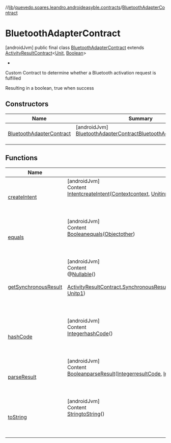 //[lib](../../index.md)/[quevedo.soares.leandro.androideasyble.contracts](../index.md)/[BluetoothAdapterContract](index.md)



# BluetoothAdapterContract  
 [androidJvm] public final class [BluetoothAdapterContract](index.md) extends [ActivityResultContract](https://developer.android.com/reference/kotlin/androidx/activity/result/contract/ActivityResultContract.html)<[Unit](https://kotlinlang.org/api/latest/jvm/stdlib/kotlin/-unit/index.html), [Boolean](https://kotlinlang.org/api/latest/jvm/stdlib/kotlin/-boolean/index.html)><ul><li></li></ul>

Custom Contract to determine whether a Bluetooth activation request is fulfilled



Resulting in a boolean, true when success

   


## Constructors  
  
|  Name|  Summary| 
|---|---|
| <a name="quevedo.soares.leandro.androideasyble.contracts/BluetoothAdapterContract/BluetoothAdapterContract/#/PointingToDeclaration/"></a>[BluetoothAdapterContract](-bluetooth-adapter-contract.md)| <a name="quevedo.soares.leandro.androideasyble.contracts/BluetoothAdapterContract/BluetoothAdapterContract/#/PointingToDeclaration/"></a> [androidJvm] [BluetoothAdapterContract](index.md)[BluetoothAdapterContract](-bluetooth-adapter-contract.md)()  <br>   <br>


## Functions  
  
|  Name|  Summary| 
|---|---|
| <a name="quevedo.soares.leandro.androideasyble.contracts/BluetoothAdapterContract/createIntent/#android.content.Context#kotlin.Unit?/PointingToDeclaration/"></a>[createIntent](create-intent.md)| <a name="quevedo.soares.leandro.androideasyble.contracts/BluetoothAdapterContract/createIntent/#android.content.Context#kotlin.Unit?/PointingToDeclaration/"></a>[androidJvm]  <br>Content  <br>[Intent](https://developer.android.com/reference/kotlin/android/content/Intent.html)[createIntent](create-intent.md)([Context](https://developer.android.com/reference/kotlin/android/content/Context.html)[context](create-intent.md), [Unit](https://kotlinlang.org/api/latest/jvm/stdlib/kotlin/-unit/index.html)[input](create-intent.md))  <br>  <br><br><br>
| <a name="kotlin/Any/equals/#kotlin.Any?/PointingToDeclaration/"></a>[equals](../../quevedo.soares.leandro.androideasyble.models/-b-l-e-device/index.md#%5Bkotlin%2FAny%2Fequals%2F%23kotlin.Any%3F%2FPointingToDeclaration%2F%5D%2FFunctions%2F458876182)| <a name="kotlin/Any/equals/#kotlin.Any?/PointingToDeclaration/"></a>[androidJvm]  <br>Content  <br>[Boolean](https://docs.oracle.com/javase/8/docs/api/java/lang/Boolean.html)[equals](../../quevedo.soares.leandro.androideasyble.models/-b-l-e-device/index.md#%5Bkotlin%2FAny%2Fequals%2F%23kotlin.Any%3F%2FPointingToDeclaration%2F%5D%2FFunctions%2F458876182)([Object](https://docs.oracle.com/javase/8/docs/api/java/lang/Object.html)[other](../../quevedo.soares.leandro.androideasyble.models/-b-l-e-device/index.md#%5Bkotlin%2FAny%2Fequals%2F%23kotlin.Any%3F%2FPointingToDeclaration%2F%5D%2FFunctions%2F458876182))  <br>  <br><br><br>
| <a name="androidx.activity.result.contract/ActivityResultContract/getSynchronousResult/#android.content.Context#kotlin.Unit/PointingToDeclaration/"></a>[getSynchronousResult](../-location-adapter-contract/index.md#%5Bandroidx.activity.result.contract%2FActivityResultContract%2FgetSynchronousResult%2F%23android.content.Context%23kotlin.Unit%2FPointingToDeclaration%2F%5D%2FFunctions%2F458876182)| <a name="androidx.activity.result.contract/ActivityResultContract/getSynchronousResult/#android.content.Context#kotlin.Unit/PointingToDeclaration/"></a>[androidJvm]  <br>Content  <br>@[Nullable](https://developer.android.com/reference/kotlin/androidx/annotation/Nullable.html)()  <br>  <br>[ActivityResultContract.SynchronousResult](https://developer.android.com/reference/kotlin/androidx/activity/result/contract/ActivityResultContract.SynchronousResult.html)<[Boolean](https://docs.oracle.com/javase/8/docs/api/java/lang/Boolean.html)>[getSynchronousResult](../-location-adapter-contract/index.md#%5Bandroidx.activity.result.contract%2FActivityResultContract%2FgetSynchronousResult%2F%23android.content.Context%23kotlin.Unit%2FPointingToDeclaration%2F%5D%2FFunctions%2F458876182)(@[NonNull](https://developer.android.com/reference/kotlin/androidx/annotation/NonNull.html)()[Context](https://developer.android.com/reference/kotlin/android/content/Context.html)[p0](../-location-adapter-contract/index.md#%5Bandroidx.activity.result.contract%2FActivityResultContract%2FgetSynchronousResult%2F%23android.content.Context%23kotlin.Unit%2FPointingToDeclaration%2F%5D%2FFunctions%2F458876182), [Unit](https://kotlinlang.org/api/latest/jvm/stdlib/kotlin/-unit/index.html)[p1](../-location-adapter-contract/index.md#%5Bandroidx.activity.result.contract%2FActivityResultContract%2FgetSynchronousResult%2F%23android.content.Context%23kotlin.Unit%2FPointingToDeclaration%2F%5D%2FFunctions%2F458876182))  <br>  <br><br><br>
| <a name="kotlin/Any/hashCode/#/PointingToDeclaration/"></a>[hashCode](../../quevedo.soares.leandro.androideasyble.models/-b-l-e-device/index.md#%5Bkotlin%2FAny%2FhashCode%2F%23%2FPointingToDeclaration%2F%5D%2FFunctions%2F458876182)| <a name="kotlin/Any/hashCode/#/PointingToDeclaration/"></a>[androidJvm]  <br>Content  <br>[Integer](https://docs.oracle.com/javase/8/docs/api/java/lang/Integer.html)[hashCode](../../quevedo.soares.leandro.androideasyble.models/-b-l-e-device/index.md#%5Bkotlin%2FAny%2FhashCode%2F%23%2FPointingToDeclaration%2F%5D%2FFunctions%2F458876182)()  <br>  <br><br><br>
| <a name="quevedo.soares.leandro.androideasyble.contracts/BluetoothAdapterContract/parseResult/#kotlin.Int#android.content.Intent?/PointingToDeclaration/"></a>[parseResult](parse-result.md)| <a name="quevedo.soares.leandro.androideasyble.contracts/BluetoothAdapterContract/parseResult/#kotlin.Int#android.content.Intent?/PointingToDeclaration/"></a>[androidJvm]  <br>Content  <br>[Boolean](https://docs.oracle.com/javase/8/docs/api/java/lang/Boolean.html)[parseResult](parse-result.md)([Integer](https://docs.oracle.com/javase/8/docs/api/java/lang/Integer.html)[resultCode](parse-result.md), [Intent](https://developer.android.com/reference/kotlin/android/content/Intent.html)[intent](parse-result.md))  <br>  <br><br><br>
| <a name="kotlin/Any/toString/#/PointingToDeclaration/"></a>[toString](../../quevedo.soares.leandro.androideasyble.exceptions/-scan-timeout-exception/index.md#%5Bkotlin%2FAny%2FtoString%2F%23%2FPointingToDeclaration%2F%5D%2FFunctions%2F458876182)| <a name="kotlin/Any/toString/#/PointingToDeclaration/"></a>[androidJvm]  <br>Content  <br>[String](https://docs.oracle.com/javase/8/docs/api/java/lang/String.html)[toString](../../quevedo.soares.leandro.androideasyble.exceptions/-scan-timeout-exception/index.md#%5Bkotlin%2FAny%2FtoString%2F%23%2FPointingToDeclaration%2F%5D%2FFunctions%2F458876182)()  <br>  <br><br><br>

